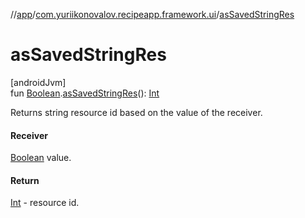 //[app](../../index.md)/[com.yuriikonovalov.recipeapp.framework.ui](index.md)/[asSavedStringRes](as-saved-string-res.md)

# asSavedStringRes

[androidJvm]\
fun [Boolean](https://kotlinlang.org/api/latest/jvm/stdlib/kotlin/-boolean/index.html).[asSavedStringRes](as-saved-string-res.md)(): [Int](https://kotlinlang.org/api/latest/jvm/stdlib/kotlin/-int/index.html)

Returns string resource id based on the value of the receiver.

#### Receiver

[Boolean](https://kotlinlang.org/api/latest/jvm/stdlib/kotlin/-boolean/index.html) value.

#### Return

[Int](https://kotlinlang.org/api/latest/jvm/stdlib/kotlin/-int/index.html) - resource id.
